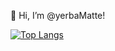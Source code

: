 👋 Hi, I’m @yerbaMatte!
<!-- - 👀 I’m interested in ...
- 🌱 I’m currently learning ...
- 💞️ I’m looking to collaborate on ...
- 📫 How to reach me ... -->

[![Top Langs](https://github-readme-stats.vercel.app/api/top-langs/?username=yerbaMatte&layout=compact)](https://github.com/anuraghazra/github-readme-stats)

<!---
yerbaMatte/yerbaMatte is a ✨ special ✨ repository because its `README.md` (this file) appears on your GitHub profile.
You can click the Preview link to take a look at your changes.
--->
